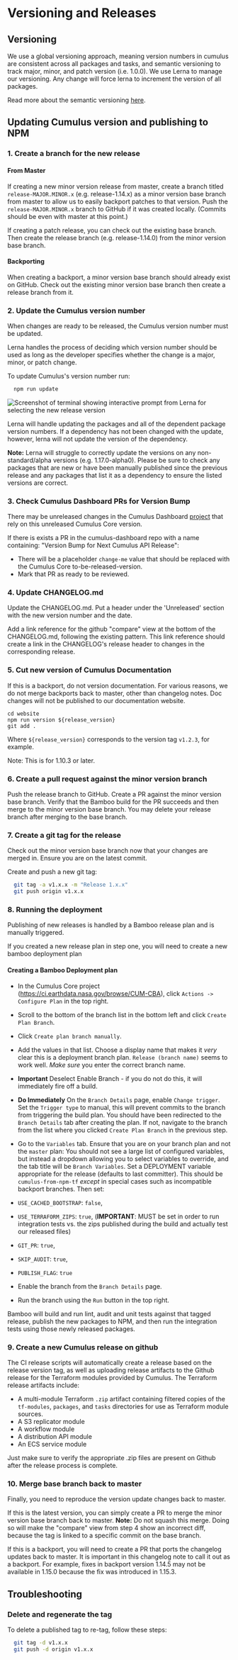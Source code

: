 # Versioning and Releases

## Versioning

We use a global versioning approach, meaning version numbers in cumulus are consistent across all packages and tasks, and semantic versioning to track major, minor, and patch version (i.e. 1.0.0). We use Lerna to manage our versioning. Any change will force lerna to increment the version of all packages.

Read more about the semantic versioning [here](https://docs.npmjs.com/getting-started/semantic-versioning).

## Updating Cumulus version and publishing to NPM

### 1. Create a branch for the new release

#### From Master

If creating a new minor version release from master, create a branch titled `release-MAJOR.MINOR.x` (e.g. release-1.14.x) as a minor version base branch from master to allow us to easily backport patches to that version. Push the `release-MAJOR.MINOR.x` branch to GitHub if it was created locally. (Commits should be even with master at this point.)

If creating a patch release, you can check out the existing base branch.
Then create the release branch (e.g. release-1.14.0) from the minor version base branch.

#### Backporting

When creating a backport, a minor version base branch should already exist on GitHub.
Check out the existing minor version base branch then create a release branch from it.

### 2. Update the Cumulus version number

When changes are ready to be released, the Cumulus version number must be updated.

Lerna handles the process of deciding which version number should be used as long as the developer specifies whether the change is a major, minor, or patch change.

To update Cumulus's version number run:

```bash
  npm run update
```

![Screenshot of terminal showing interactive prompt from Lerna for selecting the new release version](https://static.notion-static.com/13acbe0a-c59d-4c42-90eb-23d4ec65c9db/Screen_Shot_2018-03-15_at_12.21.16_PM.png)

Lerna will handle updating the packages and all of the dependent package version numbers. If a dependency has not been changed with the update, however, lerna will not update the version of the dependency.

**Note:** Lerna will struggle to correctly update the versions on any non-standard/alpha versions (e.g. 1.17.0-alpha0).
Please be sure to check any packages that are new or have been manually published since the previous release and any packages that list it as a dependency to ensure the listed versions are correct.

### 3. Check Cumulus Dashboard PRs for Version Bump

There may be unreleased changes in the Cumulus Dashboard [project](https://github.com/nasa/cumulus-dashboard) that rely on this unreleased Cumulus Core version.

If there is exists a PR in the cumulus-dashboard repo with a name containing: "Version Bump for Next Cumulus API Release":

* There will be a placeholder `change-me` value that should be replaced with the Cumulus Core to-be-released-version.
* Mark that PR as ready to be reviewed.

### 4. Update CHANGELOG.md

Update the CHANGELOG.md. Put a header under the 'Unreleased' section with the new version number and the date.

Add a link reference for the github "compare" view at the bottom of the CHANGELOG.md, following the existing pattern. This link reference should create a link in the CHANGELOG's release header to changes in the corresponding release.

### 5. Cut new version of Cumulus Documentation

If this is a backport, do not version documentation. For various reasons, we do not merge backports back to master, other than changelog notes. Doc changes will not be published to our documentation website.

```shell
cd website
npm run version ${release_version}
git add .
```

Where `${release_version}` corresponds to the version tag `v1.2.3`, for example.

Note: This is for 1.10.3 or later.

### 6. Create a pull request against the minor version branch

Push the release branch to GitHub.
Create a PR against the minor version base branch.
Verify that the Bamboo build for the PR succeeds and then merge to the minor version base branch.
You may delete your release branch after merging to the base branch.

### 7. Create a git tag for the release

Check out the minor version base branch now that your changes are merged in.
Ensure you are on the latest commit.

Create and push a new git tag:

```bash
  git tag -a v1.x.x -m "Release 1.x.x"
  git push origin v1.x.x
```

### 8. Running the deployment

Publishing of new releases is handled by a Bamboo release plan and is manually triggered.

If you created a new release plan in step one, you will need to create a new bamboo deployment plan

#### Creating a Bamboo Deployment plan

* In the Cumulus Core project (<https://ci.earthdata.nasa.gov/browse/CUM-CBA>), click `Actions -> Configure Plan` in the top right.

* Scroll to the bottom of the branch list in the bottom left and click `Create Plan Branch`.

* Click `Create plan branch manually`.

* Add the values in that list. Choose a display name that makes it *very* clear this is a deployment branch plan. `Release (branch name)` seems to work well. *Make sure* you enter the correct branch name.

* **Important** Deselect Enable Branch - if you do not do this, it will immediately fire off a build.

* **Do Immediately** On the `Branch Details` page, enable `Change trigger`.  Set the `Trigger type` to manual, this will prevent commits to the branch from triggering the build plan.
You should have been redirected to the `Branch Details` tab after creating the plan. If not, navigate to the branch from the list where you clicked `Create Plan Branch` in the previous step.

* Go to the `Variables` tab. Ensure that you are on your branch plan and not the `master` plan: You should not see a large list of configured variables, but instead a dropdown allowing you to select variables to override, and the tab title will be `Branch Variables`. Set a DEPLOYMENT variable appropriate for the release (defaults to last committer). This should be `cumulus-from-npm-tf` *except* in special cases such as incompatible backport branches. Then set:

* `USE_CACHED_BOOTSTRAP`: `false`,
* `USE_TERRAFORM_ZIPS`: `true`, (**IMPORTANT**: MUST be set in order to run integration tests vs. the zips published during the build and actually test our released files)
* `GIT_PR`: `true`,
* `SKIP_AUDIT`: `true`,
* `PUBLISH_FLAG`: `true`

* Enable the branch from the `Branch Details` page.

* Run the branch using the `Run` button in the top right.

Bamboo will build and run lint, audit and unit tests against that tagged release, publish the new packages to NPM, and then run the integration tests using those newly released packages.

### 9. Create a new Cumulus release on github

The CI release scripts will automatically create a release based on the release version tag, as well as uploading release artifacts to the Github release for the Terraform modules provided by Cumulus. The Terraform release artifacts include:

* A multi-module Terraform `.zip` artifact containing filtered copies of the `tf-modules`, `packages`, and `tasks` directories for use as Terraform module sources.
* A S3 replicator module
* A workflow module
* A distribution API module
* An ECS service module

Just make sure to verify the appropriate .zip files are present on Github after the release process is complete.

### 10. Merge base branch back to master

Finally, you need to reproduce the version update changes back to master.

If this is the latest version, you can simply create a PR to merge the minor version base branch back to master.
**Note:** Do not squash this merge. Doing so will make the "compare" view from step 4 show an incorrect diff, because the tag is linked to a specific commit on the base branch.

If this is a backport, you will need to create a PR that ports the changelog updates back to master.
It is important in this changelog note to call it out as a backport.
For example, fixes in backport version 1.14.5 may not be available in 1.15.0 because the fix was introduced in 1.15.3.

## Troubleshooting

### Delete and regenerate the tag

To delete a published tag to re-tag, follow these steps:

```bash
  git tag -d v1.x.x
  git push -d origin v1.x.x
```
